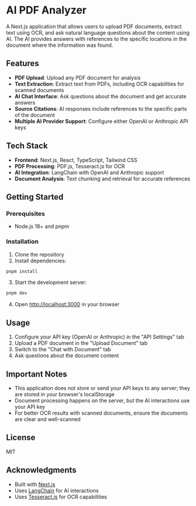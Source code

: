 # AI PDF Analyzer

A Next.js application that allows users to upload PDF documents, extract text using OCR, and ask natural language questions about the content using AI. The AI provides answers with references to the specific locations in the document where the information was found.

## Features

- **PDF Upload**: Upload any PDF document for analysis
- **Text Extraction**: Extract text from PDFs, including OCR capabilities for scanned documents
- **AI Chat Interface**: Ask questions about the document and get accurate answers
- **Source Citations**: AI responses include references to the specific parts of the document
- **Multiple AI Provider Support**: Configure either OpenAI or Anthropic API keys

## Tech Stack

- **Frontend**: Next.js, React, TypeScript, Tailwind CSS
- **PDF Processing**: PDF.js, Tesseract.js for OCR
- **AI Integration**: LangChain with OpenAI and Anthropic support
- **Document Analysis**: Text chunking and retrieval for accurate references

## Getting Started

### Prerequisites

- Node.js 18+ and pnpm

### Installation

1. Clone the repository
2. Install dependencies:

```bash
pnpm install
```

3. Start the development server:

```bash
pnpm dev
```

4. Open [http://localhost:3000](http://localhost:3000) in your browser

## Usage

1. Configure your API key (OpenAI or Anthropic) in the "API Settings" tab
2. Upload a PDF document in the "Upload Document" tab
3. Switch to the "Chat with Document" tab
4. Ask questions about the document content

## Important Notes

- This application does not store or send your API keys to any server; they are stored in your browser's localStorage
- Document processing happens on the server, but the AI interactions use your API key
- For better OCR results with scanned documents, ensure the documents are clear and well-scanned

## License

MIT

## Acknowledgments

- Built with [Next.js](https://nextjs.org/)
- Uses [LangChain](https://js.langchain.com/) for AI interactions
- Uses [Tesseract.js](https://github.com/naptha/tesseract.js) for OCR capabilities
